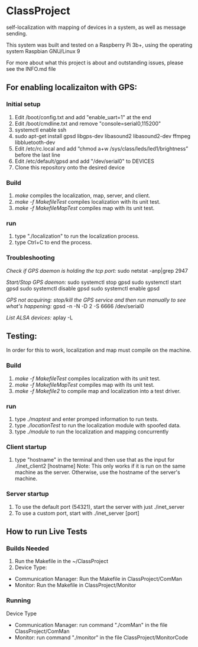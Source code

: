 # ClassProject
self-localization with mapping of devices in a system, as well as message sending.

This system was built and tested on a Raspberry Pi 3b+, using the operating system Raspbian GNU/Linux 9

For more about what this project is about and outstanding issues, please see the INFO.md file

## For enabling localizaiton with GPS:

### Initial setup
1. Edit /boot/config.txt and add "enable_uart=1" at the end
2. Edit /boot/cmdline.txt and remove "console=serial0,115200"
3. systemctl enable ssh
4. sudo apt-get install gpsd libgps-dev libasound2 libasound2-dev ffmpeg libbluetooth-dev
5. Edit /etc/rc.local and add “chmod a+w /sys/class/leds/led1/brightness” before the last line
6. Edit /etc/default/gpsd and add "/dev/serial0" to DEVICES
7. Clone this repository onto the desired device

### Build
1. *make* compiles the localization, map, server, and client.
2. *make -f MakefileTest* compiles localization with its unit test.
3. *make -f MakefileMapTest* compiles map with its unit test.

### run
1. type "./localization" to run the localization process.
2. type Ctrl+C to end the process.

### Troubleshooting
*Check if GPS daemon is holding the tcp port:*
sudo netstat -anp|grep 2947

*Start/Stop GPS daemon:*
sudo systemctl stop gpsd
sudo systemctl start gpsd
sudo systemctl disable gpsd
sudo systemctl enable gpsd

*GPS not acquiring: stop/kill the GPS service and then run manually to see what's happening:*
gpsd -n -N -D 2 -S 6666 /dev/serial0

*List ALSA devices:*
aplay -L



## Testing:
In order for this to work, localization and map must compile on the machine.

### Build
1. *make -f MakefileTest* compiles localization with its unit test.
2. *make -f MakefileMapTest* compiles map with its unit test.
3. *make -f Makefile2* to compile map and localization into a test driver.

### run
1. type *./maptest* and enter promped information to run tests.
2. type *./locationTest* to run the localization module with spoofed data.
3. type *./module* to run the localization and mapping concurrently 

### Client startup
1. type "hostname" in the terminal and then use that as the input for ./inet_client2 [hostname] 
Note: This only works if it is run on the same machine as the server. Otherwise, use the hostname of the server's machine.

### Server startup
1. To use the default port (54321), start the server with just ./inet_server
2. To use a custom port, start with ./inet_server [port]


## How to run Live Tests

### Builds Needed
1. Run the Makefile in the ~/ClassProject
2. Device Type:
- Communication Manager: Run the Makefile in ClassProject/ComMan
- Monitor: Run the Makefile in ClassProject/Monitor

### Running 
Device Type
- Communication Manager: run command "./comMan" in the file ClassProject/ComMan
- Monitor: run command "./monitor" in the file ClassProject/MonitorCode